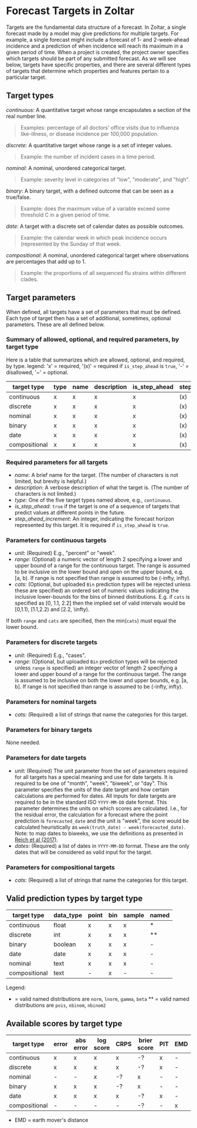 # Forecast Targets in Zoltar

Targets are the fundamental data structure of a forecast. In Zoltar, a single forecast made by a model may give
predictions for multiple targets. For example, a single forecast might include a forecast of 1- and 2-week-ahead
incidence and a prediction of when incidence will reach its maximum in a given period of time. When a project is
created, the project owner specifies which targets should be part of any submitted forecast. As we will see below,
targets have specific properties, and there are several different types of targets that determine which properties and
features pertain to a particular target.


## Target types

*continuous*: A quantitative target whose range encapsulates a section of the real number line. 
> Examples: percentage of all doctors' office visits due to influenza like-illness, or disease incidence per 100,000 population.

*discrete*: A quantitative target whose range is a set of integer values. 
> Example: the number of incident cases in a time period.

*nominal*: A nominal, unordered categorical target. 
> Example: severity level in categories of "low", "moderate", and "high".

*binary*: A binary target, with a defined outcome that can be seen as a true/false. 
> Example: does the maximum value of a variable exceed some threshold C in a given period of time.

*date*: A target with a discrete set of calendar dates as possible outcomes. 
> Example: the calendar week in which peak incidence occurs (represented by the Sunday of that week.

*compositional*: A nominal, unordered categorical target where observations are percentages that add up to 1. 
> Example: the proportions of all sequenced flu strains within different clades.


## Target parameters

When defined, all targets have a set of parameters that must be defined. Each type of target then has a set of
additional, sometimes, optional parameters. These are all defined below.

### Summary of allowed, optional, and required parameters, by target type

Here is a table that summarizes which are allowed, optional, and required, by type. legend: 'x' = required, '(x)' = required if `is_step_ahead` is `true`, '-' = disallowed, '~' = optional.

target type   | type | name | description | is_step_ahead |  step_ahead_increment | unit | range | cats | dates
------------- | ---- | ---- | ----------- | ------------- | ----------------------| ---- | ----- | ---- | -----
continuous    |  x   |  x   |     x       |      x        |          (x)          |  x   |   ~   |  ~   |  -   
discrete      |  x   |  x   |     x       |      x        |          (x)          |  x   |   ~   |  ~   |  -   
nominal       |  x   |  x   |     x       |      x        |          (x)          |  -   |   -   |  x   |  -   
binary        |  x   |  x   |     x       |      x        |          (x)          |  -   |   -   |  -   |  -   
date          |  x   |  x   |     x       |      x        |          (x)          |  x   |   -   |  -   |  x   
compositional |  x   |  x   |     x       |      x        |          (x)          |  -   |   -   |  x   |  -   

### Required parameters for all targets

- *name*: A brief name for the target. (The number of characters is not limited, but brevity is helpful.)
- *description*: A verbose description of what the target is. (The number of characters is not limited.)
- *type*: One of the five target types named above, e.g., `continuous`.
- *is_step_ahead*: `true` if the target is one of a sequence of targets that predict values at different points in the future.
- *step_ahead_increment*: An integer, indicating the forecast horizon represented by this target. It is required if `is_step_ahead` is `true`. 

### Parameters for continuous targets

- *unit*: (Required) E.g., "percent" or "week".
- *range*: (Optional) a numeric vector of length 2 specifying a lower and upper bound of a range for the continuous
  target. The range is assumed to be inclusive on the lower bound and open on the upper bound, e.g. [a, b). If range is
  not specified than range is assumed to be (-infty, infty).
- *cats*: (Optional, but uploaded `Bin` prediction types will be rejected unless these are specified) an ordered set of
  numeric values indicating the inclusive lower-bounds for the bins of binned distributions. E.g. if `cats` is specified
  as [0, 1.1, 2.2] then the implied set of valid intervals would be [0,1.1), [1.1,2.2) and [2.2, \infty).
  <!-- NGR: is upper bound always specified as infinity?-->

If both `range` and `cats` are specified, then the min(`cats`) must equal the lower bound.

### Parameters for discrete targets

- *unit*: (Required) E.g., "cases".
- *range*: (Optional, but uploaded `Bin` prediction types will be rejected unless `range` is specified) 
  an integer vector of length 2 specifying a lower and upper bound of a range for the continuous
  target. The range is assumed to be inclusive on both the lower and upper bounds, e.g. [a, b]. If range is not
  specified than range is assumed to be (-infty, infty).

### Parameters for nominal targets

- *cats*: (Required) a list of strings that name the categories for this target. 

### Parameters for binary targets

None needed.

### Parameters for date targets

- *unit*: (Required) The unit parameter from the set of parameters required for all targets has a special meaning and use for date targets. It is required to be one of "month", "week", "biweek", or "day". This parameter specifies the units of the date target and how certain calculations are performed for dates. All inputs for date targets are required to be in the standard ISO `YYYY-MM-DD` date format. This parameter determines the units on which scores are calculated. I.e., for the residual error, the calculation for a forecast where the point prediction is `forecasted_date` and the unit is "week", the score would be calculated heuristically as `week(truth_date) - week(forecasted_date)`. Note: to map dates to biweeks, we use the definitions as presented in [Reich et al (2017)](https://doi.org/10.1371/journal.pntd.0004761.s001).
- *dates*: (Required) a list of dates in `YYYY-MM-DD` format. These are the only dates that will be considered as valid input for the target. <!-- NGR: do we want to consider encoding the info about which dates are valid for particular ranges of timezeroes? I.e. embed the idea of "seasons" here? I say no, for starters?  -->

<!-- 
General notes on date targets
Date targets are represented by the `dates` data type in the database. On the one hand, original data, submitted with data_type="text" is retained. On the other hand, a transformed version of the data is also retained, as integer values. I order for this transformation to work, we must have a unique, well-defined method to transform the submitted text into integers. We rely on standard libraries for date transformations to ensure the transformations are valid and accurate. 

All input data into date targets must be unambiguously readable in "YYYY-MM-DD" or "YYYYMMDD" format. 

Every date target must have a set of dates (also in YYYYMMDD format) that are valid. For example, a "peak week" target might designate only a set of Sundays as valid dates. This would in essence force the dates/values to be a set of pre-specified dates. In the target description the project owner could specify that, external to Zoltar, the given set of dates would be translated into and represented as, say, MMWR weeks using the `MMWRweek` R package, or week-in-year as in `format(date, "%W")` (i.e., using strptime formatting rules).

Based off of the unit in the target definition, every date would use a fixed unit conversion for point forecast scoring. For example, if `unit=="week"` then point forecast scores would be represented by "week" units. So, the truth for a given timezero-datetarget might be truth="2019-12-15" and a point forecast might be pred="2020-01-05" (both values chosen deliberately to be Sundays). Then we could operate on these numbers as "weeks" and determine the best, standardized way to produce that the difference = truth - pred = 3. 
 -->

### Parameters for compositional targets

- *cats*: (Required) a list of strings that name the categories for this target. 


## Valid prediction types by target type

target type   | data_type | point     |    bin    | sample    |  named     
------------- | --------- | --------- | --------- | --------- | --------- 
continuous    |   float   |    x      |    x      |    x      |    *      
discrete      |   int     |    x      |    x      |    x      |   **      
binary        |  boolean  |    x      |    x      |    x      |    -      
date          |   date    |    x      |    x      |    x      |    -      
nominal       |   text    |    x      |    x      |    x      |    -      
compositional |   text    |    -      |    x      |    -      |    -      

Legend:
* = valid named distributions are `norm`, `lnorm`, `gamma`, `beta`
** = valid named distributions are `pois`, `nbinom`, `nbinom2`


## Available scores by target type

target type   | error     | abs error | log score | CRPS      | brier score | PIT       | EMD  
------------- | --------- | --------- | --------- | --------- | ----------- | --------- | ---  
continuous    |    x      |    x      |    x      |    x      |    -?       |    x      |  -  
discrete      |    x      |    x      |    x      |    x      |    -?       |    x      |  -  
nominal       |    -      |    -      |    x      |    -?     |    x        |    -      |  -  
binary        |    x      |    x      |    x      |    -?     |    x        |    -      |  -  
date          |    x      |    x      |    x      |    x      |    -?       |    x      |  -  
compositional |    -      |    -      |    -      |    -      |    -?       |    -      |  x  

* EMD = earth mover's distance

